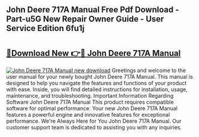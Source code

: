 ## John Deere 717A Manual Free Pdf Download - Part-u5G New Repair Owner Guide - User Service Edition 6fu1j

# <h2><a href="http://bc9708.oget.top/?id=John+Deere+717A+Manual">🔗Download New 👉🔴 John Deere 717A Manual</a></h2>

[![John Deere 717A Manual new download](https://i.imgur.com/5g1atiW.png)](http://bc9708.oget.top/?id=John+Deere+717A+Manual)
Greetings and welcome to the user manual for your newly bought John Deere 717A Manual. This manual is designed to help you navigate the features and functions of your product with ease. Inside, you will find detailed instructions for installation, usage, maintenance, and troubleshooting. Important Information Regarding Software John Deere 717A Manual This product requires compatible software for optimal performance. Your new John Deere 717A Manual features a powerful engine and innovative features for exceptional performance. We're Always Here for You John Deere 717A Manual. Our customer support team is dedicated to assisting you with any inquiries.
